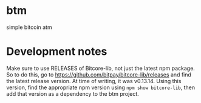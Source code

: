 # btm
simple bitcoin atm



# Development notes

Make sure to use RELEASES of Bitcore-lib, not just the latest npm package. So to do this, go to https://github.com/bitpay/bitcore-lib/releases and find the latest release version. At time of writing, it was v0.13.14. Using this version, find the appropriate npm version using `npm show bitcore-lib`, then add that version as a dependency to the btm project.
